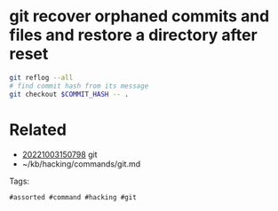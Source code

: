 # git recover orphaned commits and files and restore a directory after reset
```bash
git reflog --all
# find commit hash from its message
git checkout $COMMIT_HASH -- .
```

# Related

- [20221003150798](/zet/20221003150798/README.md) git
- ~/kb/hacking/commands/git.md

Tags:

    #assorted #command #hacking #git

